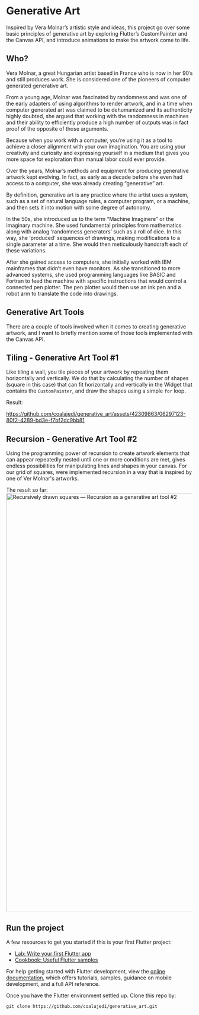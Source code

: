 # Generative Art

Inspired by Vera Molnar’s artistic style and ideas, this project go over some basic principles of generative art by
exploring Flutter’s CustomPainter and the Canvas API, and introduce animations to make the artwork come to life.

## Who?

Vera Molnar, a great Hungarian artist based in France who is now in her 90’s and still produces work. She is considered
one of the pioneers of computer generated generative art.

From a young age, Molnar was fascinated by randomness and was one of the early adapters of using algorithms to render
artwork, and in a time when computer generated art was claimed to be dehumanized and its authenticity highly doubted,
she argued that working with the randomness in machines and their ability to efficiently produce a high number of
outputs was in fact proof of the opposite of those arguments.

Because when you work with a computer, you’re using it as a tool to achieve a closer alignment with your own
imagination. You are using your creativity and curiosity and expressing yourself in a medium that gives you more space
for exploration than manual labor could ever provide.

Over the years, Molnar’s methods and equipment for producing generative artwork kept evolving. In fact, as early as a
decade before she even had access to a computer, she was already creating “generative” art.

By definition, generative art is any practice where the artist uses a system, such as a set of natural language rules, a
computer program, or a machine, and then sets it into motion with some degree of autonomy.

In the 50s, she introduced us to the term “Machine Imaginere” or the imaginary machine. She used fundamental principles
from mathematics along with analog ‘randomness generators’ such as a roll of dice. In this way, she ‘produced’ sequences
of drawings, making modifications to a single parameter at a time. She would then meticulously handcraft each of these
variations.

After she gained access to computers, she initially worked with IBM mainframes that didn’t even have monitors. As she
transitioned to more advanced systems, she used programming languages like BASIC and Fortran to feed the machine with
specific instructions that would control a connected pen plotter. The pen plotter would then use an ink pen and a robot
arm to translate the code into drawings.

## Generative Art Tools

There are a couple of tools involved when it comes to creating generative artwork, and I want to briefly mention some
of those tools implemented with the Canvas API.

## Tiling - Generative Art Tool #1

Like tiling a wall, you tile pieces of your artwork by repeating them horizontally and vertically. We do that by
calculating the number of shapes (square in this case) that can fit horizontally and vertically in the Widget that
contains the `CustomPainter`, and draw the shapes using a simple `for` loop.

Result:

https://github.com/coalajedi/generative_art/assets/42309863/06297123-80f2-4289-bd3e-f7bf2dc9bb81

## Recursion - Generative Art Tool #2
Using the programming power of recursion to create artwork elements that can appear repeatedly nested until one or more 
conditions are met, gives endless possibilities for manipulating lines and shapes in your canvas. For our grid of 
squares, were implemented recursion in a way that is inspired by one of Ver Molnar's artworks.

The result so far:
<img width="1129" alt="Recursively drawn squares — Recursion as a generative art tool #2" src="https://github.com/coalajedi/generative_art/assets/42309863/5b48fbde-b7f5-4a31-b5a7-310feeae3edd">


## Run the project

A few resources to get you started if this is your first Flutter project:

- [Lab: Write your first Flutter app](https://docs.flutter.dev/get-started/codelab)
- [Cookbook: Useful Flutter samples](https://docs.flutter.dev/cookbook)

For help getting started with Flutter development, view the
[online documentation](https://docs.flutter.dev/), which offers tutorials,
samples, guidance on mobile development, and a full API reference.

Once you have the Flutter environment settled up. Clone this repo by:

```shell
git clone https://github.com/coalajedi/generative_art.git
```
